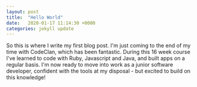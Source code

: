 ```yaml
---
layout: post
title:  "Hello World"
date:   2020-01-17 11:14:30 +0000
categories: jekyll update
---
```


So this is where I write my first blog post. I'm just coming to the end of my time with CodeClan, which has been fantastic. During this 16 week course I've learned to code with Ruby, Javascript and Java, and built apps on a regular basis. I'm now ready to move into work as a junior software developer, confident with the tools at my disposal - but excited to build on this knowledge!
